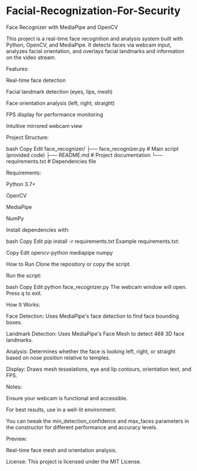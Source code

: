 # Facial-Recognization-For-Security

Face Recognizer with MediaPipe and OpenCV

This project is a real-time face recognition and analysis system built with Python, OpenCV, and MediaPipe. It detects faces via webcam input, analyzes facial orientation, and overlays facial landmarks and information on the video stream.

Features:

Real-time face detection

Facial landmark detection (eyes, lips, mesh)

Face orientation analysis (left, right, straight)

FPS display for performance monitoring

Intuitive mirrored webcam view

Project Structure:

bash Copy Edit face_recognizer/ ├── face_recognizer.py # Main script (provided code) ├── README.md # Project documentation └── requirements.txt # Dependencies file

Requirements:

Python 3.7+

OpenCV

MediaPipe

NumPy

Install dependencies with:

bash Copy Edit pip install -r requirements.txt Example requirements.txt:

Copy Edit opencv-python mediapipe numpy

How to Run Clone the repository or copy the script.

Run the script:

bash Copy Edit python face_recognizer.py The webcam window will open. Press q to exit.

How It Works:

Face Detection: Uses MediaPipe's face detection to find face bounding boxes.

Landmark Detection: Uses MediaPipe's Face Mesh to detect 468 3D face landmarks.

Analysis: Determines whether the face is looking left, right, or straight based on nose position relative to temples.

Display: Draws mesh tesselations, eye and lip contours, orientation text, and FPS.

Notes:

Ensure your webcam is functional and accessible.

For best results, use in a well-lit environment.

You can tweak the min_detection_confidence and max_faces parameters in the constructor for different performance and accuracy levels.

Preview:

Real-time face mesh and orientation analysis.

License: This project is licensed under the MIT License.
